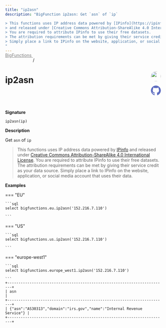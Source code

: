 ```yaml
---
title: "ip2asn"
description: "BigFunction ip2asn: Get `asn` of `ip`

> This functions uses IP address data powered by [IPinfo](https://ipinfo.io)
> and released under [Creative Commons Attribution-ShareAlike 4.0 International License](https://creativecommons.org/licenses/by-sa/4.0/).
> You are required to attribute IPinfo to use their free datasets.
> The attribution requirements can be met by giving their service credit as your data source.
> Simply place a link to IPinfo on the website, application, or social media account that uses their data.
"
---
```


<a style="color: gray; position: relative; top: -1rem" href="..">BigFunctions </a> / 

# ip2asn


<div style="position: relative; top: -4rem; margin-bottom:  -2rem; text-align: right; z-index: 9999;">
  
  <a href="https://www.linkedin.com/in/paul-marcombes" title="Author: Paul Marcombes" target="_blank">
    <img src="https://lh3.googleusercontent.com/a-/ACB-R5RDf2yxcw1p_IYLCKmiUIScreatDdhG8B83om6Ohw=s260" width="32" style=" border-radius: 50% !important">
  </a>
  
  <a href="ip2asn.yaml" title="Edit on GitHub" target="_blank"><svg xmlns="http://www.w3.org/2000/svg" width="32" height="32" viewBox="0 0 24 24"><path fill="#5d6cc0" d="M12 0c-6.626 0-12 5.373-12 12 0 5.302 3.438 9.8 8.207 11.387.599.111.793-.261.793-.577v-2.234c-3.338.726-4.033-1.416-4.033-1.416-.546-1.387-1.333-1.756-1.333-1.756-1.089-.745.083-.729.083-.729 1.205.084 1.839 1.237 1.839 1.237 1.07 1.834 2.807 1.304 3.492.997.107-.775.418-1.305.762-1.604-2.665-.305-5.467-1.334-5.467-5.931 0-1.311.469-2.381 1.236-3.221-.124-.303-.535-1.524.117-3.176 0 0 1.008-.322 3.301 1.23.957-.266 1.983-.399 3.003-.404 1.02.005 2.047.138 3.006.404 2.291-1.552 3.297-1.23 3.297-1.23.653 1.653.242 2.874.118 3.176.77.84 1.235 1.911 1.235 3.221 0 4.609-2.807 5.624-5.479 5.921.43.372.823 1.102.823 2.222v3.293c0 .319.192.694.801.576 4.765-1.589 8.199-6.086 8.199-11.386 0-6.627-5.373-12-12-12z"/></svg></a>
</div>



**Signature** 
```
ip2asn(ip)
```

**Description**

Get `asn` of `ip`

> This functions uses IP address data powered by [IPinfo](https://ipinfo.io)
> and released under [Creative Commons Attribution-ShareAlike 4.0 International License](https://creativecommons.org/licenses/by-sa/4.0/).
> You are required to attribute IPinfo to use their free datasets.
> The attribution requirements can be met by giving their service credit as your data source.
> Simply place a link to IPinfo on the website, application, or social media account that uses their data.






**Examples**













=== "EU"

    ```sql
    select bigfunctions.eu.ip2asn('152.216.7.110')
    
    ```




=== "US"

    ```sql
    select bigfunctions.us.ip2asn('152.216.7.110')
    
    ```




=== "europe-west1"

    ```sql
    select bigfunctions.europe_west1.ip2asn('152.216.7.110')
    
    ```









<pre style="margin-top: -1rem;">
<code style="padding-top: 0px; padding-bottom: 0px;">+------------------------------------------------------------------------+
| asn                                                                    |
+------------------------------------------------------------------------+
| {&#34;asn&#34;:&#34;AS30313&#34;,&#34;domain&#34;:&#34;irs.gov&#34;,&#34;name&#34;:&#34;Internal Revenue Service&#34;} |
+------------------------------------------------------------------------+
</code>
</pre>









